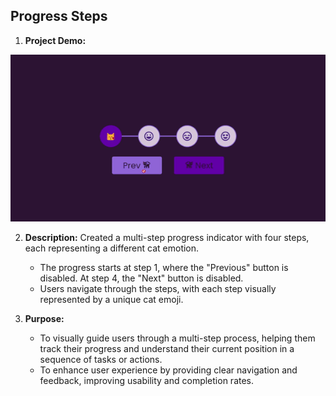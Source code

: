 ## Progress Steps
1. **Project Demo:**

![Progressing Steps](./resources/demo.gif)

2. **Description:** Created a multi-step progress indicator with four steps, each representing a different cat emotion.
    - The progress starts at step 1, where the "Previous" button is disabled. At step 4, the "Next" button is disabled.
    - Users navigate through the steps, with each step visually represented by a unique cat emoji.

3. **Purpose:** 
    - To visually guide users through a multi-step process, helping them track their progress and understand their current position in a sequence of tasks or actions.
    - To enhance user experience by providing clear navigation and feedback, improving usability and completion rates.